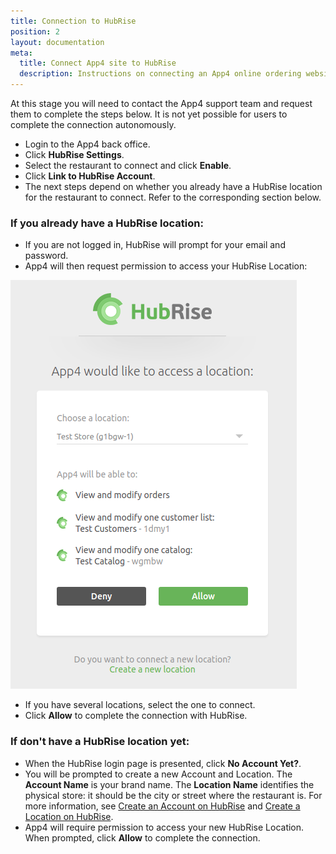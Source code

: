 ```yaml
---
title: Connection to HubRise
position: 2
layout: documentation
meta:
  title: Connect App4 site to HubRise
  description: Instructions on connecting an App4 online ordering website to HubRise.
---
```


At this stage you will need to contact the App4 support team and request them to complete the steps below. It is not yet possible for users to complete the connection autonomously.

- Login to the App4 back office.
- Click **HubRise Settings**.
- Select the restaurant to connect and click **Enable**.
- Click **Link to HubRise Account**.
- The next steps depend on whether you already have a HubRise location for the restaurant to connect. Refer to the corresponding section below. 

### If you already have a HubRise location:

- If you are not logged in, HubRise will prompt for your email and password. 
- App4 will then request permission to access your HubRise Location: 

![Connect App4 to HubRise](../images/008-en-connect-to-hubrise.png)

- If you have several locations, select the one to connect.
- Click **Allow** to complete the connection with HubRise.

### If don't have a HubRise location yet:

- When the HubRise login page is presented, click **No Account Yet?**.
- You will be prompted to create a new Account and Location. The **Account Name** is your brand name. The **Location Name** identifies the physical store: it should be the city or street where the restaurant is. For more information, see [Create an Account on HubRise](/docs/account/#create-an-account) and [Create a Location on HubRise](/docs/locations/#create-a-location).
- App4 will require permission to access your new HubRise Location. When prompted, click **Allow** to complete the connection.
